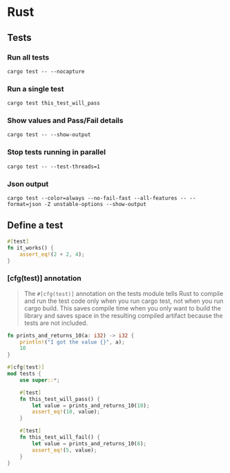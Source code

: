 # Rust

## Tests

### Run all tests

`cargo test -- --nocapture`

### Run a single test

`cargo test this_test_will_pass`

### Show values and Pass/Fail details

`cargo test -- --show-output`

### Stop tests running in parallel

`cargo test -- --test-threads=1`

### Json output

```cargo test --color=always --no-fail-fast --all-features -- --format=json -Z unstable-options --show-output```

## Define a test

```rust
#[test]
fn it_works() {
    assert_eq!(2 + 2, 4);
}
```

### [cfg(test)] annotation

>The `#[cfg(test)]` annotation on the tests module tells Rust to compile and run the test code only when you run cargo test, not when you run cargo build. This saves compile time when you only want to build the library and saves space in the resulting compiled artifact because the tests are not included.

```rust
fn prints_and_returns_10(a: i32) -> i32 {
    println!("I got the value {}", a);
    10
}

#[cfg(test)]
mod tests {
    use super::*;

    #[test]
    fn this_test_will_pass() {
        let value = prints_and_returns_10(10);
        assert_eq!(10, value);
    }

    #[test]
    fn this_test_will_fail() {
        let value = prints_and_returns_10(8);
        assert_eq!(5, value);
    }
}
```
